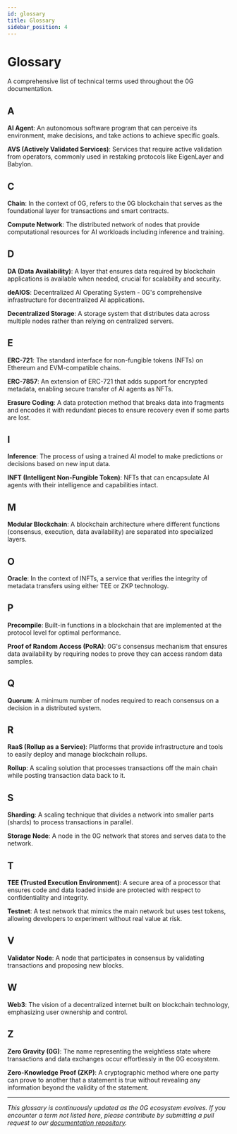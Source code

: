```yaml
---
id: glossary
title: Glossary
sidebar_position: 4
---
```


# Glossary

A comprehensive list of technical terms used throughout the 0G documentation.

## A

**AI Agent**: An autonomous software program that can perceive its environment, make decisions, and take actions to achieve specific goals.

**AVS (Actively Validated Services)**: Services that require active validation from operators, commonly used in restaking protocols like EigenLayer and Babylon.

## C

**Chain**: In the context of 0G, refers to the 0G blockchain that serves as the foundational layer for transactions and smart contracts.

**Compute Network**: The distributed network of nodes that provide computational resources for AI workloads including inference and training.

## D

**DA (Data Availability)**: A layer that ensures data required by blockchain applications is available when needed, crucial for scalability and security.

**deAIOS**: Decentralized AI Operating System - 0G's comprehensive infrastructure for decentralized AI applications.

**Decentralized Storage**: A storage system that distributes data across multiple nodes rather than relying on centralized servers.

## E

**ERC-721**: The standard interface for non-fungible tokens (NFTs) on Ethereum and EVM-compatible chains.

**ERC-7857**: An extension of ERC-721 that adds support for encrypted metadata, enabling secure transfer of AI agents as NFTs.

**Erasure Coding**: A data protection method that breaks data into fragments and encodes it with redundant pieces to ensure recovery even if some parts are lost.

## I

**Inference**: The process of using a trained AI model to make predictions or decisions based on new input data.

**INFT (Intelligent Non-Fungible Token)**: NFTs that can encapsulate AI agents with their intelligence and capabilities intact.

## M

**Modular Blockchain**: A blockchain architecture where different functions (consensus, execution, data availability) are separated into specialized layers.

## O

**Oracle**: In the context of INFTs, a service that verifies the integrity of metadata transfers using either TEE or ZKP technology.

## P

**Precompile**: Built-in functions in a blockchain that are implemented at the protocol level for optimal performance.

**Proof of Random Access (PoRA)**: 0G's consensus mechanism that ensures data availability by requiring nodes to prove they can access random data samples.

## Q

**Quorum**: A minimum number of nodes required to reach consensus on a decision in a distributed system.

## R

**RaaS (Rollup as a Service)**: Platforms that provide infrastructure and tools to easily deploy and manage blockchain rollups.

**Rollup**: A scaling solution that processes transactions off the main chain while posting transaction data back to it.

## S

**Sharding**: A scaling technique that divides a network into smaller parts (shards) to process transactions in parallel.

**Storage Node**: A node in the 0G network that stores and serves data to the network.

## T

**TEE (Trusted Execution Environment)**: A secure area of a processor that ensures code and data loaded inside are protected with respect to confidentiality and integrity.

**Testnet**: A test network that mimics the main network but uses test tokens, allowing developers to experiment without real value at risk.

## V

**Validator Node**: A node that participates in consensus by validating transactions and proposing new blocks.

## W

**Web3**: The vision of a decentralized internet built on blockchain technology, emphasizing user ownership and control.

## Z

**Zero Gravity (0G)**: The name representing the weightless state where transactions and data exchanges occur effortlessly in the 0G ecosystem.

**Zero-Knowledge Proof (ZKP)**: A cryptographic method where one party can prove to another that a statement is true without revealing any information beyond the validity of the statement.

---

*This glossary is continuously updated as the 0G ecosystem evolves. If you encounter a term not listed here, please contribute by submitting a pull request to our [documentation repository](https://github.com/0glabs/0g-docs).*